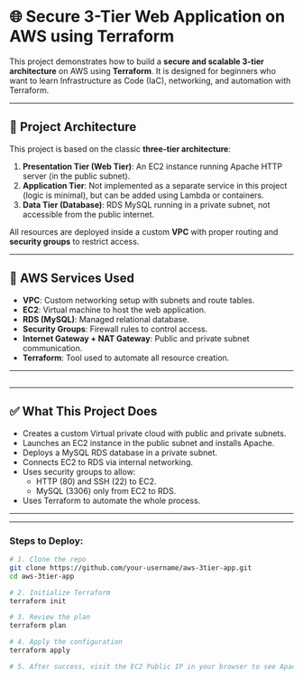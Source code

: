 # 🌐 Secure 3-Tier Web Application on AWS using Terraform

This project demonstrates how to build a **secure and scalable 3-tier architecture** on AWS using **Terraform**. It is designed for beginners who want to learn Infrastructure as Code (IaC), networking, and automation with Terraform.

---

## 🧱 Project Architecture

This project is based on the classic **three-tier architecture**:

1. **Presentation Tier (Web Tier)**: An EC2 instance running Apache HTTP server (in the public subnet).
2. **Application Tier**: Not implemented as a separate service in this project (logic is minimal), but can be added using Lambda or containers.
3. **Data Tier (Database)**: RDS MySQL running in a private subnet, not accessible from the public internet.

All resources are deployed inside a custom **VPC** with proper routing and **security groups** to restrict access.

---

## 🚀 AWS Services Used

- **VPC**: Custom networking setup with subnets and route tables.
- **EC2**: Virtual machine to host the web application.
- **RDS (MySQL)**: Managed relational database.
- **Security Groups**: Firewall rules to control access.
- **Internet Gateway + NAT Gateway**: Public and private subnet communication.
- **Terraform**: Tool used to automate all resource creation.

---

## 
---

## ✅ What This Project Does

- Creates a custom Virtual private cloud with public and private subnets.
- Launches an EC2 instance in the public subnet and installs Apache.
- Deploys a MySQL RDS database in a private subnet.
- Connects EC2 to RDS via internal networking.
- Uses security groups to allow:
  - HTTP (80) and SSH (22) to EC2.
  - MySQL (3306) only from EC2 to RDS.
- Uses Terraform to automate the whole process.

---



---

### Steps to Deploy:

```bash
# 1. Clone the repo
git clone https://github.com/your-username/aws-3tier-app.git
cd aws-3tier-app

# 2. Initialize Terraform
terraform init

# 3. Review the plan
terraform plan

# 4. Apply the configuration
terraform apply

# 5. After success, visit the EC2 Public IP in your browser to see Apache page.


